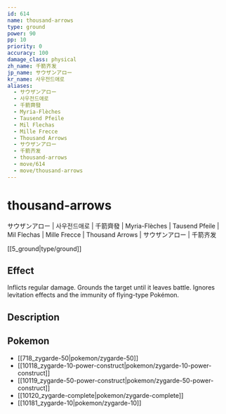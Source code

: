 ```yaml
---
id: 614
name: thousand-arrows
type: ground
power: 90
pp: 10
priority: 0
accuracy: 100
damage_class: physical
zh_name: 千箭齐发
jp_name: サウザンアロー
kr_name: 사우전드애로
aliases:
  - サウザンアロー
  - 사우전드애로
  - 千箭齊發
  - Myria-Flèches
  - Tausend Pfeile
  - Mil Flechas
  - Mille Frecce
  - Thousand Arrows
  - サウザンアロー
  - 千箭齐发
  - thousand-arrows
  - move/614
  - move/thousand-arrows
---
```

# thousand-arrows
    
サウザンアロー | 사우전드애로 | 千箭齊發 | Myria-Flèches | Tausend Pfeile | Mil Flechas | Mille Frecce | Thousand Arrows | サウザンアロー | 千箭齐发

[[5_ground|type/ground]]

## Effect

Inflicts regular damage.  Grounds the target until it leaves battle.  Ignores levitation effects and the immunity of flying-type Pokémon.

## Description



## Pokemon

- [[718_zygarde-50|pokemon/zygarde-50]]
- [[10118_zygarde-10-power-construct|pokemon/zygarde-10-power-construct]]
- [[10119_zygarde-50-power-construct|pokemon/zygarde-50-power-construct]]
- [[10120_zygarde-complete|pokemon/zygarde-complete]]
- [[10181_zygarde-10|pokemon/zygarde-10]]

